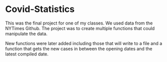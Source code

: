 # Covid-Statistics

This was the final project for one of my classes. We used data from the NYTimes Github. The project was to create multiple functions that could manipulate the data. 

New functions were later added including those that will write to a file and a function that gets the new cases in between the opening dates and the latest compiled date.

